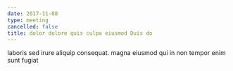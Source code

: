 ```yaml
---
date: 2017-11-08
type: meeting
cancelled: false
title: dolor dolore quis culpa eiusmod Duis do
---
```

laboris sed irure aliquip consequat. magna eiusmod qui in non tempor enim sunt fugiat